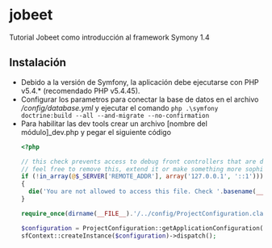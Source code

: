 # jobeet
Tutorial Jobeet como introducción al framework Symony 1.4

## Instalación
- Debido a la versión de Symfony, la aplicación debe ejecutarse con PHP v5.4.* (recomendado PHP v5.4.45).
- Configurar los parametros para conectar la base de datos en el archivo */config/database.yml* y ejecutar el comando `php .\symfony doctrine:build --all --and-migrate --no-confirmation`
- Para habilitar las dev tools crear un archivo [nombre del módulo]_dev.php y pegar el siguiente código
  ```php
  <?php

  // this check prevents access to debug front controllers that are deployed by accident to production servers.
  // feel free to remove this, extend it or make something more sophisticated.
  if (!in_array(@$_SERVER['REMOTE_ADDR'], array('127.0.0.1', '::1')))
  {
    die('You are not allowed to access this file. Check '.basename(__FILE__).' for more information.');
  }

  require_once(dirname(__FILE__).'/../config/ProjectConfiguration.class.php');

  $configuration = ProjectConfiguration::getApplicationConfiguration('AQUÍ VA EL NOMBRE DEL MÓDULO', 'dev', true);
  sfContext::createInstance($configuration)->dispatch();
  ```
  
